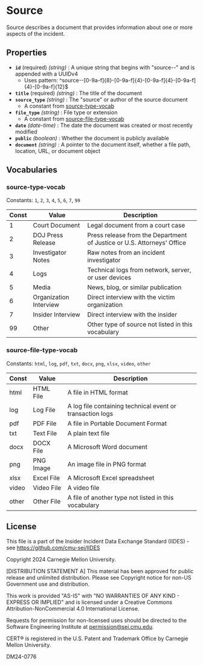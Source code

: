 # Source

Source describes a document that provides information about one or more aspects of the incident.

## Properties

- **`id`** (required) _(string)_ : A unique string that begins with "source--" and is appended with a UUIDv4
  - Uses pattern: ^source--[0-9a-f]{8}-[0-9a-f]{4}-[0-9a-f]{4}-[0-9a-f]{4}-[0-9a-f]{12}$
- **`title`** (required) _(string)_ : The title of the document
- **`source_type`** _(string)_ : The "source" or author of the source document
  - A constant from [source-type-vocab](#source-type-vocab)
- **`file_type`** _(string)_ : File type or extension
  - A constant from [source-file-type-vocab](#source-file-type-vocab)
- **`date`** _(date-time)_ : The date the document was created or most recently modified
- **`public`** _(boolean)_ : Whether the document is publicly available
- **`document`** _(string)_ : A pointer to the document itself, whether a file path, location, URL, or document object

## Vocabularies

### source-type-vocab

Constants: `1`, `2`, `3`, `4`, `5`, `6`, `7`, `99`

| Const | Value                  | Description                                                            |
| ----- | ---------------------- | ---------------------------------------------------------------------- |
| 1     | Court Document         | Legal document from a court case                                       |
| 2     | DOJ Press Release      | Press release from the Department of Justice or U.S. Attorneys' Office |
| 3     | Investigator Notes     | Raw notes from an incident investigator                                |
| 4     | Logs                   | Technical logs from network, server, or user devices                   |
| 5     | Media                  | News, blog, or similar publication                                     |
| 6     | Organization Interview | Direct interview with the victim organization                          |
| 7     | Insider Interview      | Direct interview with the insider                                      |
| 99    | Other                  | Other type of source not listed in this vocabulary                     |

### source-file-type-vocab

Constants: `html`, `log`, `pdf`, `txt`, `docx`, `png`, `xlsx`, `video`, `other`

| Const | Value      | Description                                               |
| ----- | ---------- | --------------------------------------------------------- |
| html  | HTML File  | A file in HTML format                                     |
| log   | Log File   | A log file containing technical event or transaction logs |
| pdf   | PDF File   | A file in Portable Document Format                        |
| txt   | Text File  | A plain text file                                         |
| docx  | DOCX File  | A Microsoft Word document                                 |
| png   | PNG Image  | An image file in PNG format                               |
| xlsx  | Excel File | A Microsoft Excel spreadsheet                             |
| video | Video File | A video file                                              |
| other | Other File | A file of another type not listed in this vocabulary      |

## License

This file is a part of the Insider Incident Data Exchange Standard (IIDES) - see https://github.com/cmu-sei/IIDES

Copyright 2024 Carnegie Mellon University.

[DISTRIBUTION STATEMENT A] This material has been approved for public release and unlimited distribution. Please see Copyright notice for non-US Government use and distribution.

This work is provided \"AS-IS\" with \"NO WARRANTIES OF ANY KIND - EXPRESS OR IMPLIED\" and is licensed under a Creative Commons Attribution-NonCommercial 4.0 International License.

Requests for permission for non-licensed uses should be directed to the Software Engineering Institute at permission@sei.cmu.edu.

CERT® is registered in the U.S. Patent and Trademark Office by Carnegie Mellon University.

DM24-0776
